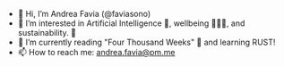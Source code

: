 - 👋 Hi, I’m Andrea Favia (@faviasono)
- 👀 I’m interested in Artificial Intelligence 🤖, wellbeing 🧘🏻‍♂️, and sustainability. 🌲
- 🌱 I’m currently reading "Four Thousand Weeks" 🧠 and learning RUST! 
- 📫 How to reach me: andrea.favia@pm.me

<!---
faviasono/faviasono is a ✨ special ✨ repository because its `README.md` (this file) appears on your GitHub profile.
You can click the Preview link to take a look at your changes.
--->
